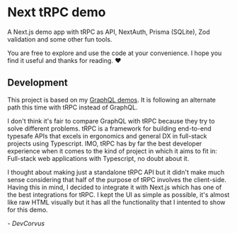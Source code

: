# Next tRPC demo

A Next.js demo app with tRPC as API, NextAuth, Prisma (SQLite), Zod validation and some other fun tools.

You are free to explore and use the code at your convenience. I hope you find it useful and thanks for reading. ❤️

## Development

This project is based on my [GraphQL demos](https://github.com/DevCorvus/nestjs-graphql-demo). It is following an alternate path this time with tRPC instead of GraphQL.

I don't think it's fair to compare GraphQL with tRPC because they try to solve different problems. tRPC is a framework for building end-to-end typesafe APIs that excels in ergonomics and general DX in full-stack projects using Typescript. IMO, tRPC has by far the best developer experience when it comes to the kind of project in which it aims to fit in: Full-stack web applications with Typescript, no doubt about it.

I thought about making just a standalone tRPC API but it didn't make much sense considering that half of the purpose of tRPC involves the client-side. Having this in mind, I decided to integrate it with Next.js which has one of the best integrations for tRPC. I kept the UI as simple as possible, it's almost like raw HTML visually but it has all the functionality that I intented to show for this demo.

_\- DevCorvus_
